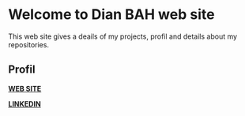 # Welcome to Dian  BAH web site

This web site gives a deails of my projects, profil and details about my repositories.


## Profil 
[**WEB SITE**](https://sites.google.com/view/dianbah)

[**LINKEDIN**](https://www.linkedin.com/in/mamadou-dian-bah-phd-31728935/)




